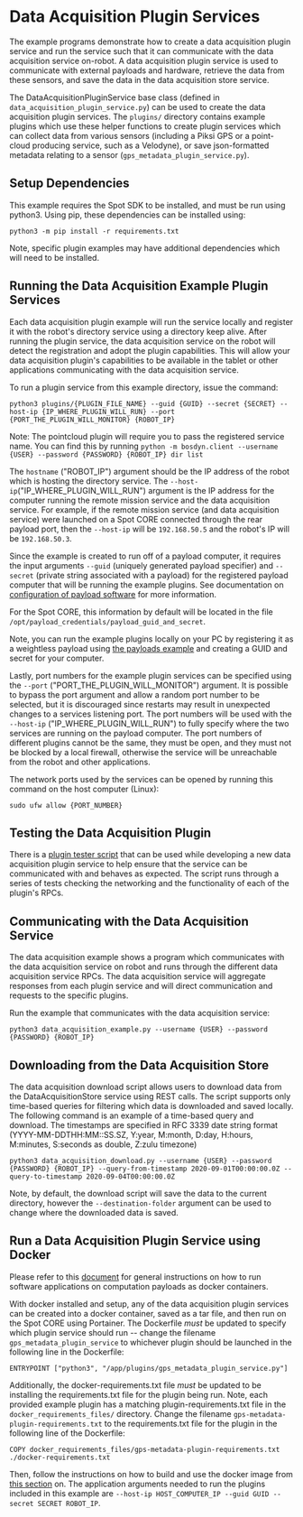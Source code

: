 <!--
Copyright (c) 2021 Boston Dynamics, Inc.  All rights reserved.

Downloading, reproducing, distributing or otherwise using the SDK Software
is subject to the terms and conditions of the Boston Dynamics Software
Development Kit License (20191101-BDSDK-SL).
-->

# Data Acquisition Plugin Services

The example programs demonstrate how to create a data acquisition plugin service and run the service such that it can communicate with the data acquisition service on-robot. A data acquisition plugin service is used to communicate with external payloads and hardware, retrieve the data from these sensors, and save the data in the data acquisition store service.

The DataAcquisitionPluginService base class (defined in `data_acquisition_plugin_service.py`) can be used to create the data acquisition plugin services. The `plugins/` directory contains example plugins which use these helper functions to create plugin services which can collect data from various sensors (including a Piksi GPS or a point-cloud producing service, such as a Velodyne), or save json-formatted metadata relating to a sensor (`gps_metadata_plugin_service.py`).

## Setup Dependencies
This example requires the Spot SDK to be installed, and must be run using python3. Using pip, these dependencies can be installed using:

```
python3 -m pip install -r requirements.txt
```

Note, specific plugin examples may have additional dependencies which will need to be installed.

## Running the Data Acquisition Example Plugin Services

Each data acquisition plugin example will run the service locally and register it with the robot's directory service using a directory keep alive. After running the plugin service, the data acquisition service on the robot will detect the registration and adopt the plugin capabilities. This will allow your data acquisition plugin's capabilities to be available in the tablet or other applications communicating with the data acquisition service.

To run a plugin service from this example directory, issue the command:

```
python3 plugins/{PLUGIN_FILE_NAME} --guid {GUID} --secret {SECRET} --host-ip {IP_WHERE_PLUGIN_WILL_RUN} --port {PORT_THE_PLUGIN_WILL_MONITOR} {ROBOT_IP}
```
Note: The pointcloud plugin will require you to pass the registered service name. You can find this by running `python -m bosdyn.client --username {USER} --password {PASSWORD} {ROBOT_IP} dir list`

The `hostname` ("ROBOT_IP") argument should be the IP address of the robot which is hosting the directory service. The `--host-ip`("IP_WHERE_PLUGIN_WILL_RUN") argument is the IP address for the computer running the remote mission service and the data acquisition service. For example, if the remote mission service (and data acquisition service) were launched on a Spot CORE connected through the rear payload port, then the `--host-ip` will be `192.168.50.5` and the robot's IP will be `192.168.50.3`.

Since the example is created to run off of a payload computer, it requires the input arguments `--guid` (uniquely generated payload specifier) and `--secret` (private string associated with a payload) for the registered payload computer that will be running the example plugins. See documentation on [configuration of payload software](../../../docs/payload/configuring_payload_software.md#Configuring-and-authorizing-payloads) for more information.

For the Spot CORE, this information by default will be located in the file `/opt/payload_credentials/payload_guid_and_secret`.

Note, you can run the example plugins locally on your PC by registering it as a weightless payload using [the payloads example](../payloads/README.md) and creating a GUID and secret for your computer.

Lastly, port numbers for the example plugin services can be specified using the `--port` ("PORT_THE_PLUGIN_WILL_MONITOR") argument. It is possible to bypass the port argument and allow a random port number to be selected, but it is discouraged since restarts may result in unexpected changes to a services listening port. The port numbers will be used with the `--host-ip` ("IP_WHERE_PLUGIN_WILL_RUN") to fully specify where the two services are running on the payload computer. The port numbers of different plugins cannot be the same, they must be open, and they must not be blocked by a local firewall, otherwise the service will be unreachable from the robot and other applications.

The network ports used by the services can be opened by running this command on the host computer (Linux):
```
sudo ufw allow {PORT_NUMBER}
```

## Testing the Data Acquisition Plugin

There is a [plugin tester script](../tester_programs/README.md) that can be used while developing a new data acquisition plugin service to help ensure that the service can be communicated with and behaves as expected. The script runs through a series of tests checking the networking and the functionality of each of the plugin's RPCs.

## Communicating with the Data Acquisition Service

The data acquisition example shows a program which communicates with the data acquisition service on robot and runs through the different data acquisition service RPCs. The data acquisition service will aggregate responses from each plugin service and will direct communication and requests to the specific plugins.

Run the example that communicates with the data acquisition service:
```
python3 data_acquisition_example.py --username {USER} --password {PASSWORD} {ROBOT_IP}
```

## Downloading from the Data Acquisition Store

The data acquisition download script allows users to download data from the DataAcquisitionStore service using REST calls. The script supports only time-based queries for filtering which data is downloaded and saved locally. The following command is an example of a time-based query and download. The timestamps are specified in RFC 3339 date string format (YYYY-MM-DDTHH:MM::SS.SZ, Y:year, M:month, D:day, H:hours, M:minutes, S:seconds as double, Z:zulu timezone)
```
python3 data_acquisition_download.py --username {USER} --password {PASSWORD} {ROBOT_IP} --query-from-timestamp 2020-09-01T00:00:00.0Z --query-to-timestamp 2020-09-04T00:00:00.0Z
```

Note, by default, the download script will save the data to the current directory, however the `--destination-folder` argument can be used to change where the downloaded data is saved.

## Run a Data Acquisition Plugin Service using Docker
Please refer to this [document](../../../docs/payload/docker_containers.md) for general instructions on how to run software applications on computation payloads as docker containers.

With docker installed and setup, any of the data acquisition plugin services can be created into a docker container, saved as a tar file, and then run on the Spot CORE using Portainer. The Dockerfile *must* be updated to specify which plugin service should run -- change the filename `gps_metadata_plugin_service` to whichever plugin should be launched in the following line in the Dockerfile:

```
ENTRYPOINT ["python3", "/app/plugins/gps_metadata_plugin_service.py"]
```

Additionally, the docker-requirements.txt file *must* be updated to be installing the requirements.txt file for the plugin being run. Note, each provided example plugin has a matching plugin-requirements.txt file in the `docker_requirements_files/` directory. Change the filename `gps-metadata-plugin-requirements.txt` to the requirements.txt file for the plugin in the following line of the Dockerfile:

```
COPY docker_requirements_files/gps-metadata-plugin-requirements.txt ./docker-requirements.txt
```

Then, follow the instructions on how to build and use the docker image from [this section](../../../docs/payload/docker_containers.md#build-docker-images) on. The application arguments needed to run the plugins included in this example are `--host-ip HOST_COMPUTER_IP --guid GUID --secret SECRET ROBOT_IP`.